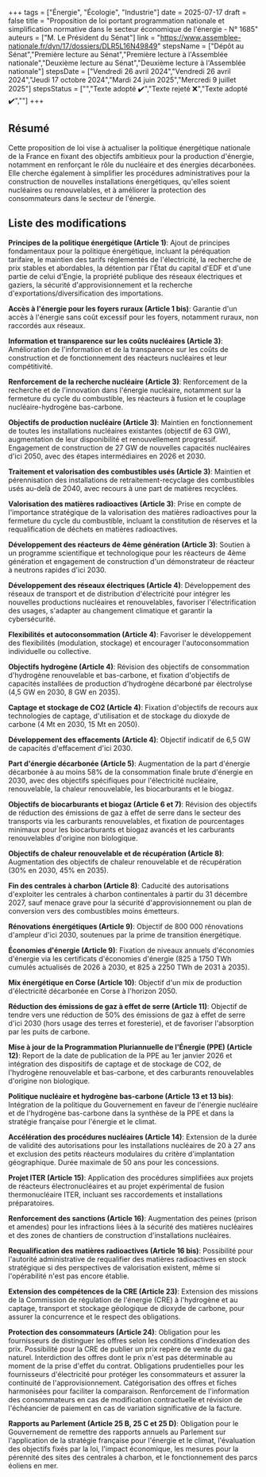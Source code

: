 +++
tags = ["Énergie", "Écologie", "Industrie"]
date = 2025-07-17
draft = false
title = "Proposition de loi portant programmation nationale et simplification normative dans le secteur économique de l'énergie - N° 1685"
auteurs = ["M. Le Président du Sénat"]
link = "https://www.assemblee-nationale.fr/dyn/17/dossiers/DLR5L16N49849"
stepsName = ["Dépôt au Sénat","Première lecture au Sénat","Première lecture à l'Assemblée nationale","Deuxième lecture au Sénat","Deuxième lecture à l'Assemblée nationale"]
stepsDate = ["Vendredi 26 avril 2024","Vendredi 26 avril 2024","Jeudi 17 octobre 2024","Mardi 24 juin 2025","Mercredi 9 juillet 2025"]
stepsStatus = ["","Texte adopté ✔️","Texte rejeté ❌","Texte adopté ✔️",""]
+++

## Résumé

Cette proposition de loi vise à actualiser la politique énergétique nationale de la France en fixant des objectifs ambitieux pour la production d'énergie, notamment en renforçant le rôle du nucléaire et des énergies décarbonées. Elle cherche également à simplifier les procédures administratives pour la construction de nouvelles installations énergétiques, qu'elles soient nucléaires ou renouvelables, et à améliorer la protection des consommateurs dans le secteur de l'énergie.

## Liste des modifications

**Principes de la politique énergétique (Article 1)**: Ajout de principes fondamentaux pour la politique énergétique, incluant la péréquation tarifaire, le maintien des tarifs réglementés de l'électricité, la recherche de prix stables et abordables, la détention par l'État du capital d'EDF et d'une partie de celui d'Engie, la propriété publique des réseaux électriques et gaziers, la sécurité d'approvisionnement et la recherche d'exportations/diversification des importations.

**Accès à l'énergie pour les foyers ruraux (Article 1 bis)**: Garantie d'un accès à l'énergie sans coût excessif pour les foyers, notamment ruraux, non raccordés aux réseaux.

**Information et transparence sur les coûts nucléaires (Article 3)**: Amélioration de l'information et de la transparence sur les coûts de construction et de fonctionnement des réacteurs nucléaires et leur compétitivité.

**Renforcement de la recherche nucléaire (Article 3)**: Renforcement de la recherche et de l'innovation dans l'énergie nucléaire, notamment sur la fermeture du cycle du combustible, les réacteurs à fusion et le couplage nucléaire-hydrogène bas-carbone.

**Objectifs de production nucléaire (Article 3)**: Maintien en fonctionnement de toutes les installations nucléaires existantes (objectif de 63 GW), augmentation de leur disponibilité et renouvellement progressif. Engagement de construction de 27 GW de nouvelles capacités nucléaires d'ici 2050, avec des étapes intermédiaires en 2026 et 2030.

**Traitement et valorisation des combustibles usés (Article 3)**: Maintien et pérennisation des installations de retraitement-recyclage des combustibles usés au-delà de 2040, avec recours à une part de matières recyclées.

**Valorisation des matières radioactives (Article 3)**: Prise en compte de l'importance stratégique de la valorisation des matières radioactives pour la fermeture du cycle du combustible, incluant la constitution de réserves et la requalification de déchets en matières radioactives.

**Développement des réacteurs de 4ème génération (Article 3)**: Soutien à un programme scientifique et technologique pour les réacteurs de 4ème génération et engagement de construction d'un démonstrateur de réacteur à neutrons rapides d'ici 2030.

**Développement des réseaux électriques (Article 4)**: Développement des réseaux de transport et de distribution d'électricité pour intégrer les nouvelles productions nucléaires et renouvelables, favoriser l'électrification des usages, s'adapter au changement climatique et garantir la cybersécurité.

**Flexibilités et autoconsommation (Article 4)**: Favoriser le développement des flexibilités (modulation, stockage) et encourager l'autoconsommation individuelle ou collective.

**Objectifs hydrogène (Article 4)**: Révision des objectifs de consommation d'hydrogène renouvelable et bas-carbone, et fixation d'objectifs de capacités installées de production d'hydrogène décarboné par électrolyse (4,5 GW en 2030, 8 GW en 2035).

**Captage et stockage de CO2 (Article 4)**: Fixation d'objectifs de recours aux technologies de captage, d'utilisation et de stockage du dioxyde de carbone (4 Mt en 2030, 15 Mt en 2050).

**Développement des effacements (Article 4)**: Objectif indicatif de 6,5 GW de capacités d'effacement d'ici 2030.

**Part d'énergie décarbonée (Article 5)**: Augmentation de la part d'énergie décarbonée à au moins 58% de la consommation finale brute d'énergie en 2030, avec des objectifs spécifiques pour l'électricité nucléaire, renouvelable, la chaleur renouvelable, les biocarburants et le biogaz.

**Objectifs de biocarburants et biogaz (Article 6 et 7)**: Révision des objectifs de réduction des émissions de gaz à effet de serre dans le secteur des transports via les carburants renouvelables, et fixation de pourcentages minimaux pour les biocarburants et biogaz avancés et les carburants renouvelables d'origine non biologique.

**Objectifs de chaleur renouvelable et de récupération (Article 8)**: Augmentation des objectifs de chaleur renouvelable et de récupération (30% en 2030, 45% en 2035).

**Fin des centrales à charbon (Article 8)**: Caducité des autorisations d'exploiter les centrales à charbon continentales à partir du 31 décembre 2027, sauf menace grave pour la sécurité d'approvisionnement ou plan de conversion vers des combustibles moins émetteurs.

**Rénovations énergétiques (Article 9)**: Objectif de 800 000 rénovations d'ampleur d'ici 2030, soutenues par la prime de transition énergétique.

**Économies d'énergie (Article 9)**: Fixation de niveaux annuels d'économies d'énergie via les certificats d'économies d'énergie (825 à 1750 TWh cumulés actualisés de 2026 à 2030, et 825 à 2250 TWh de 2031 à 2035).

**Mix énergétique en Corse (Article 10)**: Objectif d'un mix de production d'électricité décarbonée en Corse à l'horizon 2050.

**Réduction des émissions de gaz à effet de serre (Article 11)**: Objectif de tendre vers une réduction de 50% des émissions de gaz à effet de serre d'ici 2030 (hors usage des terres et foresterie), et de favoriser l'absorption par les puits de carbone.

**Mise à jour de la Programmation Pluriannuelle de l'Énergie (PPE) (Article 12)**: Report de la date de publication de la PPE au 1er janvier 2026 et intégration des dispositifs de captage et de stockage de CO2, de l'hydrogène renouvelable et bas-carbone, et des carburants renouvelables d'origine non biologique.

**Politique nucléaire et hydrogène bas-carbone (Article 13 et 13 bis)**: Intégration de la politique du Gouvernement en faveur de l'énergie nucléaire et de l'hydrogène bas-carbone dans la synthèse de la PPE et dans la stratégie française pour l'énergie et le climat.

**Accélération des procédures nucléaires (Article 14)**: Extension de la durée de validité des autorisations pour les installations nucléaires de 20 à 27 ans et exclusion des petits réacteurs modulaires du critère d'implantation géographique. Durée maximale de 50 ans pour les concessions.

**Projet ITER (Article 15)**: Application des procédures simplifiées aux projets de réacteurs électronucléaires et au projet expérimental de fusion thermonucléaire ITER, incluant ses raccordements et installations préparatoires.

**Renforcement des sanctions (Article 16)**: Augmentation des peines (prison et amendes) pour les infractions liées à la sécurité des matières nucléaires et des zones de chantiers de construction d'installations nucléaires.

**Requalification des matières radioactives (Article 16 bis)**: Possibilité pour l'autorité administrative de requalifier des matières radioactives en stock stratégique si des perspectives de valorisation existent, même si l'opérabilité n'est pas encore établie.

**Extension des compétences de la CRE (Article 23)**: Extension des missions de la Commission de régulation de l'énergie (CRE) à l'hydrogène et au captage, transport et stockage géologique de dioxyde de carbone, pour assurer la concurrence et le respect des obligations.

**Protection des consommateurs (Article 24)**: Obligation pour les fournisseurs de distinguer les offres selon les conditions d'indexation des prix. Possibilité pour la CRE de publier un prix repère de vente du gaz naturel. Interdiction des offres dont le prix n'est pas déterminable au moment de la prise d'effet du contrat. Obligations prudentielles pour les fournisseurs d'électricité pour protéger les consommateurs et assurer la continuité de l'approvisionnement. Catégorisation des offres et fiches harmonisées pour faciliter la comparaison. Renforcement de l'information des consommateurs en cas de modification contractuelle et révision de l'échéancier de paiement en cas de variation significative de la facture.

**Rapports au Parlement (Article 25 B, 25 C et 25 D)**: Obligation pour le Gouvernement de remettre des rapports annuels au Parlement sur l'application de la stratégie française pour l'énergie et le climat, l'évaluation des objectifs fixés par la loi, l'impact économique, les mesures pour la pérennité des sites des centrales à charbon, et le fonctionnement des parcs éoliens en mer.
